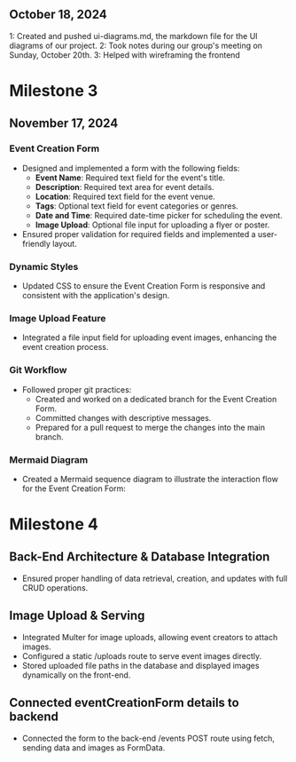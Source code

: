 ## October 18, 2024

1: Created and pushed ui-diagrams.md, the markdown file for the UI diagrams of our project.
2: Took notes during our group's meeting on Sunday, October 20th.
3: Helped with wireframing the frontend

# Milestone 3
## November 17, 2024

### Event Creation Form
- Designed and implemented a form with the following fields:
  - **Event Name**: Required text field for the event's title.
  - **Description**: Required text area for event details.
  - **Location**: Required text field for the event venue.
  - **Tags**: Optional text field for event categories or genres.
  - **Date and Time**: Required date-time picker for scheduling the event.
  - **Image Upload**: Optional file input for uploading a flyer or poster.
- Ensured proper validation for required fields and implemented a user-friendly layout.

### Dynamic Styles
- Updated CSS to ensure the Event Creation Form is responsive and consistent with the application's design.


### Image Upload Feature
- Integrated a file input field for uploading event images, enhancing the event creation process.


### Git Workflow
- Followed proper git practices:
  - Created and worked on a dedicated branch for the Event Creation Form.
  - Committed changes with descriptive messages.
  - Prepared for a pull request to merge the changes into the main branch.

### Mermaid Diagram
- Created a Mermaid sequence diagram to illustrate the interaction flow for the Event Creation Form:

# Milestone 4
## Back-End Architecture & Database Integration
- Ensured proper handling of data retrieval, creation, and updates with full CRUD operations.

## Image Upload & Serving
- Integrated Multer for image uploads, allowing event creators to attach images.
- Configured a static /uploads route to serve event images directly.
- Stored uploaded file paths in the database and displayed images dynamically on the front-end.

## Connected eventCreationForm details to backend
- Connected the form to the back-end /events POST route using fetch, sending data and images as FormData.
